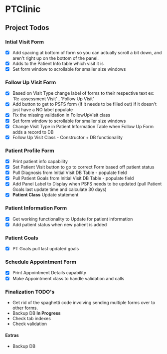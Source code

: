# PTClinic

## Project Todos

### Intial Visit Form
- [x] Add spacing at bottom of form so you can actually scroll a bit down, and aren't right up on the bottom of the panel.
- [x] Adds to the Patient Info table which visit it is
- [x] Set form window to scrollable for smaller size windows

### Follow Up Visit Form
- [x] Based on Visit Type change label of forms to their respective text ex: 'Re-assessment Visit' , 'Follow Up Visit'
- [x] Add button to get to PSFS form (if it needs to be filled out) if it doesn't just have a NO label populate
- [x] Fix the missing validation in FollowUpVisit class
- [x] Set form window to scrollable for smaller size windows
- [x] Change Visit Type in Patient Information Table when Follow Up Form adds a record to DB
- [x] Follow Up Visit Class - Constructor + DB functionality 

### Patient Profile Form
- [x] Print patient info capability
- [x] Set Patient Visit button to go to correct Form based off patient status
- [x] Pull Diagnosis from Initial Visit DB Table - populate field
- [x] Pull Patient Goals from Initial Visit DB Table - populate field
- [x] Add Panel Label to Display when PSFS needs to be updated (pull Patient Goals last update time and calculate 30 days)
- [x] **Patient Class** Update statement

### Patient Information Form
- [x] Get working functionality to Update for patient information 
- [x] Add patient status when new patient is added 

### Patient Goals
- [x] PT Goals pull last updated goals


### Schedule Appointment Form
- [x] Print Appointment Details capability
- [x] Make Appointment class to handle validation and calls

### Finalization TODO's
- Get rid of the spaghetti code involving sending multiple forms over to other forms.
- Backup DB **In Progress**
- Check tab indexes
- Check validation


#### Extras
- Backup DB

